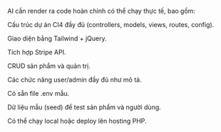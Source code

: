 AI cần render ra code hoàn chỉnh có thể chạy thực tế, bao gồm:

Cấu trúc dự án CI4 đầy đủ (controllers, models, views, routes, config).

Giao diện bằng Tailwind + jQuery.

Tích hợp Stripe API.

CRUD sản phẩm và quản trị.

Các chức năng user/admin đầy đủ như mô tả.

Có sẵn file .env mẫu.

Dữ liệu mẫu (seed) để test sản phẩm và người dùng.

Có thể chạy local hoặc deploy lên hosting PHP.